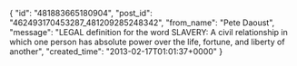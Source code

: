  {
   "id": "481883665180904",
   "post_id": "462493170453287_481209285248342",
   "from_name": "Pete Daoust",
   "message": "LEGAL definition for the word SLAVERY: A civil relationship in which one person has absolute power over the life, fortune, and liberty of another",
   "created_time": "2013-02-17T01:01:37+0000"
 }
